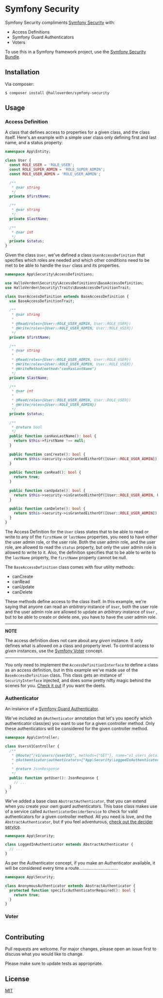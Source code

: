 # Symfony Security

Symfony Security compliments [Symfony Security](https://symfony.com/doc/current/components/security.html) with:

* Access Definitions
* Symfony Guard Authenticators
* Voters

To use this in a Symfony framework project, use the [Symfony Security Bundle](https://github.com/halloverden/symfony-security-bundle).

## Installation

Via composer:

```console
$ composer install @halloverden/symfony-security
```

## Usage
### Access Definition
A class that defines access to properties for a given class, and the class itself. Here's an example with a simple user class only defining first and last name, and a status property:

```php
namespace App\Entity;

class User {
  const ROLE_USER = 'ROLE_USER';
  const ROLE_SUPER_ADMIN = 'ROLE_SUPER_ADMIN';
  const ROLE_USER_ADMIN = 'ROLE_USER_ADMIN';

  /**
   * @var string 
   */
  private $firstName;

  /**
   * @var string 
   */
  private $lastName;

  /**
   * @var int
   */
  private $status;
}
```

Given the class `User`, we've defined a class `UserAccessDefinition` that specifies which roles are needed and which other conditions need to be met to be able to handle the `User` class and its properties.

```php
namespace App\Security\AccessDefinitions;

use HalloVerden\Security\AccessDefinitions\BaseAccessDefinition;
use HalloVerden\Security\Traits\BaseAccessDefinitionTrait;

class UserAccessDefinition extends BaseAccessDefinition {
  use BaseAccessDefinitionTrait;
  
  /**
   * @var string 
   * 
   * @Read(roles={User::ROLE_USER_ADMIN, User::ROLE_USER})
   * @Write(roles={User::ROLE_USER_ADMIN, User::ROLE_USER})
   */
  private $firstName;

  /**
   * @var string
   * 
   * @Read(roles={User::ROLE_USER_ADMIN, User::ROLE_USER})
   * @Write(roles={User::ROLE_USER_ADMIN, User::ROLE_USER})
   * @WriteMethod(method="canHasLastName")
   */
  private $lastName;

  /**
   * @var int
   *
   * @Read(roles={User::ROLE_USER_ADMIN, User::ROLE_USER})
   * @Write(roles={User::ROLE_USER_ADMIN})
   */
  private $status;

  /**
   * @return bool
   */
  public function canHasLastName(): bool {
    return $this->firstName !== null;
  }
  
  public function canCreate(): bool {
    return $this->security->isGrantedEitherOf([User::ROLE_USER_ADMIN]);
  }
  
  public function canRead(): bool {
    return true;
  }
  
  public function canUpdate(): bool {
    return $this->security->isGrantedEitherOf([User::ROLE_USER_ADMIN, User::ROLE_USER]);
  }
  
  public function canDelete(): bool {
    return $this->security->isGrantedEitherOf([User::ROLE_USER_ADMIN]);
  }
}
```
The Access Definition for the `User` class states that to be able to read or write to any of the `firstName` or `lastName` properties, you need to have either the user admin role, or the user role. Both the user admin role, and the user role, are allowed to read the `status` property, but only the user admin role is allowed to write to it. Also, the definition specifies that to be able to write to the `lastName` property, the `firstName` property cannot be null.

The `BaseAccessDefinition` class comes with four utility methods:
- canCreate
- canRead
- canUpdate
- canDelete

These methods define access to the class itself. In this example, we're saying that anyone can read an _arbitrary_ instance of `User`, both the user role and the user admin role are allowed to update an _arbitrary_ instance of `User` , but to be able to create or delete one, you have to have the user admin role.

---
**NOTE**

The access definition does not care about any _given_ instance. It only defines what is allowed on a class and property level. To control access to _given_ instances, use the [Symfony Voter](https://symfony.com/doc/current/security/voters.html) concept.

---
You only need to implement the `AccessDefinitionInterface` to define a class as an access definition, but in this example we've made use of the `BaseAccessDefinition` class. This class gets an instance of `SecurityInterface` injected, and does some pretty nifty magic behind the scenes for you. [Check it out](https://github.com/halloverden/symfony-security/blob/master/src/AccessDefinitions/BaseAccessDefinition.php) if you want the deets.
 
### Authenticator
An instance of a [Symfony Guard Authenticator](https://symfony.com/doc/current/security/guard_authentication.html).

We've included an `@Authenticator` annotation that let's you specify which authenticator class(es) you want to use for a given controller method. Only these authenticators will be considered for the given controller method.

```php
namespace App\Controller;

class UsersV1Controller {
  /**
   * @Route("/v1/users/{userId}", methods={"GET"}, name="v1_users_detail_get")
   * @Authenticator(authenticators={"App\Security\LoggedInAuthenticator"})
   *
   * @return JsonResponse
   */
  public function getUser(): JsonResponse {
    // ...
  }
}
```

We've added a base class `AbstractAuthenticator`, that you can extend when you create your own guard authenticators. This base class makes use of a service called `AuthenticatorDeciderService` to check for valid authenticators for a given controller method. All you need is love, and the `AbstractAuthenticator`, but if you feel adventurous, [check out the decider service](https://github.com/halloverden/symfony-security/blob/master/src/Services/AuthenticatorDeciderService.php).

```php
namespace App\Security;

class LoggedInAuthenticator extends AbstractAuthenticator {
  // ...
}
```

As per the Authenticator concept, if you make an Authenticator available, it will be considered every time a route................................ 

```php
namespace App\Security;

class AnonymousAuthenticator extends AbstractAuthenticator {
  protected function specificAuthenticatorRequired(): bool {
    return true;
  }
}
```

### Voter
```php

```

## Contributing
Pull requests are welcome. For major changes, please open an issue first to discuss what you would like to change.

Please make sure to update tests as appropriate.

## License
[MIT](https://choosealicense.com/licenses/mit/)
